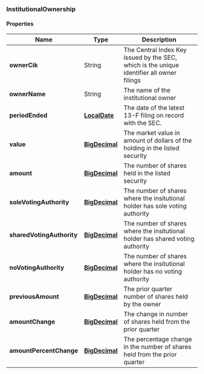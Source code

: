 
[//]: # (CLASS:InstitutionalOwnership)

[//]: # (KIND:object)

### InstitutionalOwnership

#### Properties

[//]: # (START_DEFINITION)

Name | Type | Description
------------ | ------------- | -------------
**ownerCik** | String | The Central Index Key issued by the SEC, which is the unique identifier all owner filings &nbsp;
**ownerName** | String | The name of the institutional owner &nbsp;
**periodEnded** | [**LocalDate**](LocalDate.md) | The date of the latest 13-F filing on record with the SEC. &nbsp;
**value** | [**BigDecimal**](BigDecimal.md) | The market value in amount of dollars of the holding in the listed security &nbsp;
**amount** | [**BigDecimal**](BigDecimal.md) | The number of shares held in the listed security &nbsp;
**soleVotingAuthority** | [**BigDecimal**](BigDecimal.md) | The number of shares where the insitutional holder has sole voting authority &nbsp;
**sharedVotingAuthority** | [**BigDecimal**](BigDecimal.md) | The number of shares where the insitutional holder has shared voting authority &nbsp;
**noVotingAuthority** | [**BigDecimal**](BigDecimal.md) | The number of shares where the insitutional holder has no voting authority &nbsp;
**previousAmount** | [**BigDecimal**](BigDecimal.md) | The prior quarter number of shares held by the owner &nbsp;
**amountChange** | [**BigDecimal**](BigDecimal.md) | The change in number of shares held from the prior quarter &nbsp;
**amountPercentChange** | [**BigDecimal**](BigDecimal.md) | The percentage change in the number of shares held from the prior quarter &nbsp;

[//]: # (END_DEFINITION)


[//]: # (CONTAINED_CLASS:LocalDate)


[//]: # (CONTAINED_CLASS:BigDecimal)


[//]: # (CONTAINED_CLASS:BigDecimal)


[//]: # (CONTAINED_CLASS:BigDecimal)


[//]: # (CONTAINED_CLASS:BigDecimal)


[//]: # (CONTAINED_CLASS:BigDecimal)


[//]: # (CONTAINED_CLASS:BigDecimal)


[//]: # (CONTAINED_CLASS:BigDecimal)


[//]: # (CONTAINED_CLASS:BigDecimal)





